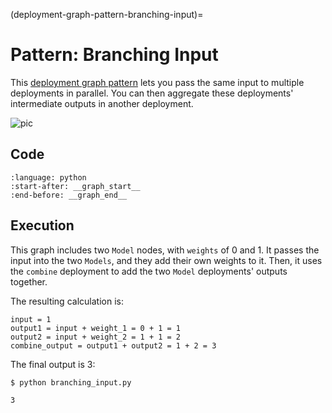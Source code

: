 (deployment-graph-pattern-branching-input)=

# Pattern: Branching Input

This [deployment graph pattern](serve-deployment-graph-patterns-overview) lets you pass the same input to multiple deployments in parallel. You can then aggregate these deployments' intermediate outputs in another deployment.

![pic](https://raw.githubusercontent.com/ray-project/images/master/docs/serve/deployment-graph/deployment_graph_combine_two_nodes_with_passing_same_input_parallel.svg)

## Code

```{literalinclude} ../../doc_code/branching_input.py
:language: python
:start-after: __graph_start__
:end-before: __graph_end__
```

## Execution

This graph includes two `Model` nodes, with `weights` of 0 and 1. It passes the input into the two `Models`, and they add their own weights to it. Then, it uses the `combine` deployment to add the two `Model` deployments' outputs together.

The resulting calculation is:

```
input = 1
output1 = input + weight_1 = 0 + 1 = 1
output2 = input + weight_2 = 1 + 1 = 2
combine_output = output1 + output2 = 1 + 2 = 3
```

The final output is 3:

```
$ python branching_input.py

3
```
